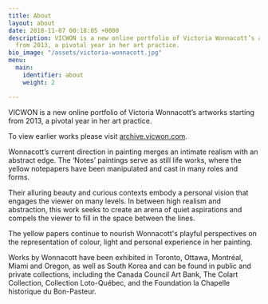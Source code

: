 ```yaml
---
title: About
layout: about
date: 2018-11-07 00:18:05 +0000
description: VICWON is a new online portfolio of Victoria Wonnacott’s artworks starting
  from 2013, a pivotal year in her art practice.
bio_image: "/assets/victoria-wonnacott.jpg"
menu:
  main:
    identifier: about
    weight: 2

---
```

VICWON is a new online portfolio of Victoria Wonnacott’s artworks starting from 2013, a pivotal year in her art practice.

To view earlier works please visit [archive.vicwon.com](archive.vicwon.com "archive.vicwon.com").

Wonnacott’s current direction in painting merges an intimate realism with an abstract edge. The ‘Notes’ paintings serve as still life works, where the yellow notepapers have been manipulated and cast in many roles and forms.

Their alluring beauty and curious contexts embody a personal vision that engages the viewer on many levels. In between high realism and abstraction, this work seeks to create an arena of quiet aspirations and compels the viewer to fill in the space between the lines.

The yellow papers continue to nourish Wonnacott's playful perspectives on the representation of colour, light and personal experience in her painting.

Works by Wonnacott have been exhibited in Toronto, Ottawa, Montréal, Miami and Oregon, as well as South Korea and can be found in public and private collections, including the Canada Council Art Bank, The Colart Collection, Collection Loto-Québec, and the Foundation la Chapelle historique du Bon-Pasteur.